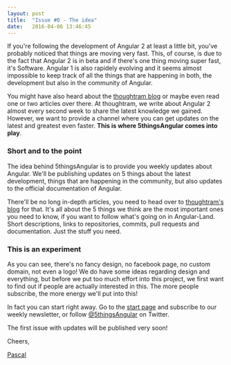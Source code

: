 ```yaml
---
layout: post
title:  "Issue #0 - The idea"
date:   2016-04-06 13:46:45
---
```


If you're following the development of Angular 2 at least a little bit, you've probably noticed that things are moving very fast. This, of course, is due to the fact that Angular 2 is in beta and if there's one thing moving super fast, it's Software. Angular 1 is also rapidely evolving and it seems almost impossible to keep track of all the things that are happening in both, the development but also in the community of Angular.

You might have also heard about the [thoughtram blog](http://blog.thoughtram.io) or maybe even read one or two articles over there. At thoughtram, we write about Angular 2 almost every second week to share the latest knowledge we gained. However, we want to provide a channel where you can get updates on the latest and greatest even faster. **This is where 5thingsAngular comes into play**.

### Short and to the point

The idea behind 5thingsAngular is to provide you weekly updates about Angular. We'll be publishing updates on 5 things about the latest development, things that are happening in the community, but also updates to the official documentation of Angular.

There'll be no long in-depth articles, you need to head over to [thoughtram's blog](http://blog.thoughtram.io) for that. It's all about the 5 things we think are the most important ones you need to know, if you want to follow what's going on in Angular-Land. Short descriptions, links to repositories, commits, pull requests and documentation. Just the stuff you need.

### This is an experiment

As you can see, there's no fancy design, no facebook page, no custom domain, not even a logo! We do have some ideas regarding design and everything, but before we put too much effort into this project, we first want to find out if people are actually interested in this. The more people subscribe, the more energy we'll put into this!

In fact you can start right away. Go to the [start page](/) and subscribe to our weekly newsletter, or follow [@5thingsAngular](http://twitter.com/5thingsAngular) on Twitter.

The first issue with updates will be published very soon!

Cheers,

[Pascal](http://twitter.com/PascalPrecht)
